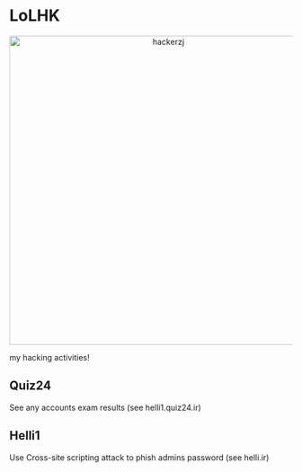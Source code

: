 # LoLHK
<p align="center"><img src="https://s16.picofile.com/file/8421278318/lolhk.jpg" alt="hackerzj" width="550"></p>
my hacking activities!

## Quiz24
See any accounts exam results (see helli1.quiz24.ir)

## Helli1
Use Cross-site scripting attack to phish admins password (see helli.ir)
